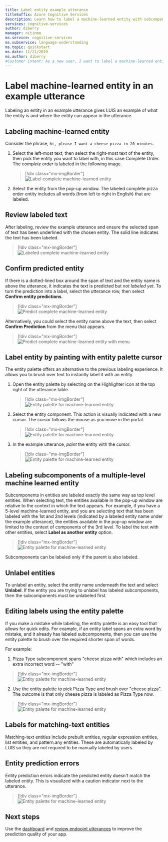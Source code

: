 ```yaml
---
title: Label entity example utterance
titleSuffix: Azure Cognitive Services
description: Learn how to label a machine-learned entity with subcomponents in an example utterance in an intent detail page of the LUIS portal. 
services: cognitive-services
author: diberry
manager: nitinme
ms.service: cognitive-services
ms.subservice: language-understanding
ms.topic: quickstart
ms.date: 11/21/2019
ms.author: diberry
#Customer intent: As a new user, I want to label a machine-learned entity in an example utterance. 
---
```


# Label machine-learned entity in an example utterance

Labeling an entity in an example utterance gives LUIS an example of what the entity is and where the entity can appear in the utterance. 

## Labeling machine-learned entity

Consider the phrase, `hi, please I want a cheese pizza in 20 minutes`. 

1. Select the left-most text, then select the right-most text of the entity, then pick the entity you want to label with, in this case Complete Order. The _complete order_ is labeled in the following image.

    > [!div class="mx-imgBorder"]
    > ![Label complete machine-learned entity](media/label-utterances/example-1-label-machine-learned-entity-complete-order.png)

1. Select the entity from the pop-up window. The labeled complete pizza order entity includes all words (from left to right in English) that are labeled. 

## Review labeled text

After labeling, review the example utterance and ensure the selected span of text has been underlined with the chosen entity. The solid line indicates the text has been labeled. 

> [!div class="mx-imgBorder"]
> ![Labeled complete machine-learned entity](media/label-utterances/example-1-label-machine-learned-entity-complete-order-labeled.png)

## Confirm predicted entity

If there is a dotted-lined box around the span of text and the entity name is above the utterance, it indicates the text is predicted but _not labeled yet_. To turn the prediction into a label, select the utterance row, then select **Confirm entity predictions**.

> [!div class="mx-imgBorder"]
> ![Predict complete machine-learned entity](media/label-utterances/example-1-label-machine-learned-entity-complete-order-predicted.png)

Alternatively, you could select the entity name above the text, then select **Confirm Prediction** from the menu that appears.

> [!div class="mx-imgBorder"]
> ![Predict complete machine-learned entity with menu](media/label-utterances/example-1-label-machine-learned-entity-complete-order-predicted-menu.png)

## Label entity by painting with entity palette cursor

The entity palette offers an alternative to the previous labeling experience. It allows you to brush over text to instantly label it with an entity.

1. Open the entity palette by selecting on the Highlighter icon at the top right of the utterance table. 

    > [!div class="mx-imgBorder"]
    > ![Entity palette for machine-learned entity](media/label-utterances/example-1-label-machine-learned-entity-palette.png)

2. Select the entity component. This action is visually indicated with a new cursor. The cursor follows the mouse as you move in the portal. 

    > [!div class="mx-imgBorder"]
    > ![Entity palette for machine-learned entity](media/label-utterances/example-1-label-machine-learned-entity-palette-menu.png)

3. In the example utterance, _paint_ the entity with the cursor.

    > [!div class="mx-imgBorder"]
    > ![Entity palette for machine-learned entity](media/label-utterances/example-1-label-machine-learned-entity-palette-label-action.png)

## Labeling subcomponents of a multiple-level machine learned entity

Subcomponents in entities are labeled exactly the same way as top level entities. When selecting text, the entities available in the pop-up window are relative to the context in which the text appears. For example, if you have a 5-level machine-learned entity, and you are selecting text that has been labeled with the 1st and 2nd levels (indicated by a labeled entity name under the example utterance), the entities available in the pop-up window are limited to the context of components of the 3rd level. To label the text with other entities, select **Label as another entity** option.

> [!div class="mx-imgBorder"]
> ![Entity palette for machine-learned entity](media/label-utterances/example-1-label-machine-learned-entity-subcomponent.png)

Subcomponents can be labeled only if the parent is also labeled. 

## Unlabel entities

To unlabel an entity, select the entity name underneath the text and select **Unlabel**. If the entity you are trying to unlabel has labeled subcomponents, then the subcomponents must be unlabeled first. 

## Editing labels using the entity palette

If you make a mistake while labeling, the entity palette is an easy tool that allows for quick edits. For example, if an entity label spans an extra word by mistake, and it already has labeled subcomponents, then you can use the entity palette to brush over the required shorter span of words.

For example:

1. Pizza Type subcomponent spans "cheese pizza with" which includes an extra incorrect word -- "with"
> [!div class="mx-imgBorder"]
> ![Entity palette for machine-learned entity](media/label-utterances/edit-label-with-palette-1.png)

2. Use the entity palette to pick Pizza Type and brush over "cheese pizza". The outcome is that only cheese pizza is labeled as Pizza Type now.
> [!div class="mx-imgBorder"]
> ![Entity palette for machine-learned entity](media/label-utterances/edit-label-with-palette-2.png)


## Labels for matching-text entities

Matching-text entities include prebuilt entities, regular expression entities, list entities, and pattern.any entities. These are automatically labeled by LUIS so they are not required to be manually labeled by users.

## Entity prediction errors

Entity prediction errors indicate the predicted entity doesn't match the labeled entity. This is visualized with a caution indicator next to the utterance.

> [!div class="mx-imgBorder"]
> ![Entity palette for machine-learned entity](media/label-utterances/example-utterance-indicates-prediction-error.png)

## Next steps

Use the [dashboard](luis-how-to-use-dashboard.md) and [review endpoint utterances](luis-how-to-review-endpoint-utterances.md) to improve the prediction quality of your app.